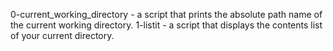0-current_working_directory - a script that prints the absolute path name of the current working directory.
1-listit - a script that displays the contents list of your current directory.
